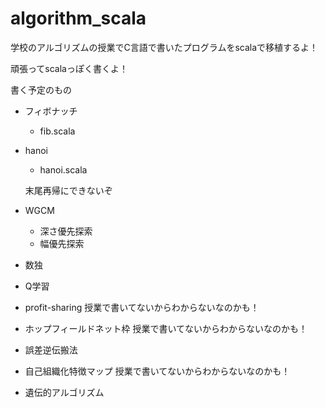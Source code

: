 # algorithm_scala

学校のアルゴリズムの授業でC言語で書いたプログラムをscalaで移植するよ！

頑張ってscalaっぽく書くよ！

書く予定のもの
- フィボナッチ
  - fib.scala
- hanoi
  - hanoi.scala

  末尾再帰にできないぞ

- WGCM
  - 深さ優先探索
  - 幅優先探索
- 数独
- Q学習
- profit-sharing
  授業で書いてないからわからないなのかも！
- ホップフィールドネット枠
  授業で書いてないからわからないなのかも！
- 誤差逆伝搬法
- 自己組織化特徴マップ
  授業で書いてないからわからないなのかも！
- 遺伝的アルゴリズム

